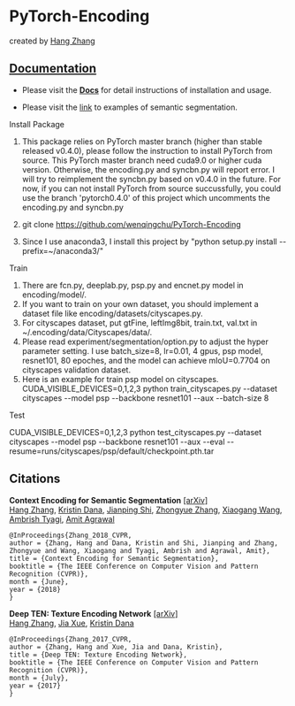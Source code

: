 # PyTorch-Encoding

created by [Hang Zhang](http://hangzh.com/)

## [Documentation](http://hangzh.com/PyTorch-Encoding/)

- Please visit the [**Docs**](http://hangzh.com/PyTorch-Encoding/) for detail instructions of installation and usage. 

- Please visit the [link](http://hangzh.com/PyTorch-Encoding/experiments/segmentation.html) to examples of semantic segmentation.


Install Package

1. This package relies on PyTorch master branch (higher than stable released v0.4.0), please follow the instruction to install PyTorch from source. This PyTorch master branch need cuda9.0 or higher cuda version.  Otherwise, the encoding.py and syncbn.py will report error. I will try to reimplement the syncbn.py based on v0.4.0 in the future. For now, if you can not install PyTorch from source succussfully, you could use the branch 'pytorch0.4.0' of this project which uncomments the encoding.py and syncbn.py

2. git clone https://github.com/wenqingchu/PyTorch-Encoding

3. Since I use anaconda3, I install this project by "python setup.py install --prefix=~/anaconda3/"

Train

1. There are fcn.py, deeplab.py, psp.py and encnet.py model in encoding/model/.
2. If you want to train on your own dataset, you should implement a dataset file like encoding/datasets/cityscapes.py.
3. For cityscapes dataset, put gtFine, leftImg8bit, train.txt, val.txt in ~/.encoding/data/Cityscapes/data/. 
4. Please read experiment/segmentation/option.py to adjust the hyper parameter setting. I use batch_size=8, lr=0.01, 4 gpus, psp model, resnet101, 80 epoches, and the model can achieve mIoU=0.7704 on cityscapes validation dataset. 
5. Here is an example for train psp model on cityscapes.
CUDA_VISIBLE_DEVICES=0,1,2,3 python train_cityscapes.py --dataset cityscapes --model psp --backbone resnet101 --aux --batch-size 8

Test

CUDA_VISIBLE_DEVICES=0,1,2,3 python test_cityscapes.py --dataset cityscapes --model psp --backbone resnet101 --aux --eval --resume=runs/cityscapes/psp/default/checkpoint.pth.tar

## Citations

**Context Encoding for Semantic Segmentation** [[arXiv]](https://arxiv.org/pdf/1803.08904.pdf)  
 [Hang Zhang](http://hangzh.com/), [Kristin Dana](http://eceweb1.rutgers.edu/vision/dana.html), [Jianping Shi](http://shijianping.me/), [Zhongyue Zhang](http://zhongyuezhang.com/), [Xiaogang Wang](http://www.ee.cuhk.edu.hk/~xgwang/), [Ambrish Tyagi](https://scholar.google.com/citations?user=GaSWCoUAAAAJ&hl=en), [Amit Agrawal](http://www.amitkagrawal.com/)
```
@InProceedings{Zhang_2018_CVPR,
author = {Zhang, Hang and Dana, Kristin and Shi, Jianping and Zhang, Zhongyue and Wang, Xiaogang and Tyagi, Ambrish and Agrawal, Amit},
title = {Context Encoding for Semantic Segmentation},
booktitle = {The IEEE Conference on Computer Vision and Pattern Recognition (CVPR)},
month = {June},
year = {2018}
}
```

**Deep TEN: Texture Encoding Network** [[arXiv]](https://arxiv.org/pdf/1612.02844.pdf)  
  [Hang Zhang](http://hangzh.com/), [Jia Xue](http://jiaxueweb.com/), [Kristin Dana](http://eceweb1.rutgers.edu/vision/dana.html)
```
@InProceedings{Zhang_2017_CVPR,
author = {Zhang, Hang and Xue, Jia and Dana, Kristin},
title = {Deep TEN: Texture Encoding Network},
booktitle = {The IEEE Conference on Computer Vision and Pattern Recognition (CVPR)},
month = {July},
year = {2017}
}
```
